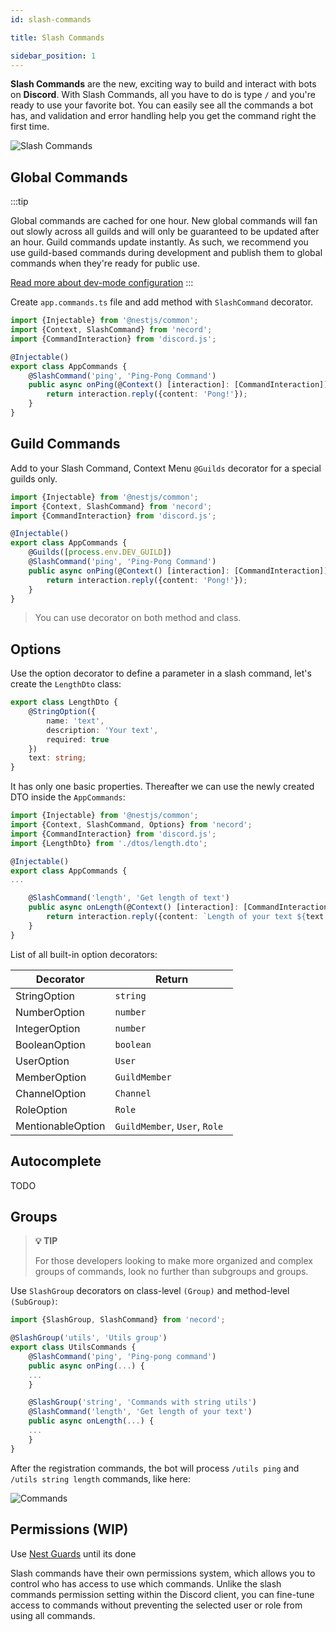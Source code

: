 ```yaml
---
id: slash-commands

title: Slash Commands

sidebar_position: 1
---
```


**Slash Commands** are the new, exciting way to build and interact with bots on **Discord**. With Slash Commands, all you have to do is
type `/` and you're ready to use your favorite bot. You can easily see all the commands a bot has, and validation and error handling help
you get the command right the first time.

![Slash Commands](https://miro.medium.com/max/700/0*Q5CzShKq5zm3kzcv.png)

## Global Commands

:::tip

Global commands are cached for one hour. New global commands will fan out slowly across all guilds and will only be guaranteed to be updated
after an hour. Guild commands update instantly. As such, we recommend you use guild-based commands during development and publish them to
global commands when they're ready for public use.

[Read more about dev-mode configuration](https://github.com/SocketSomeone/necord/wiki/Overview#module-configuration)
:::

Create `app.commands.ts` file and add method with `SlashCommand` decorator.

```typescript
import {Injectable} from '@nestjs/common';
import {Context, SlashCommand} from 'necord';
import {CommandInteraction} from 'discord.js';

@Injectable()
export class AppCommands {
    @SlashCommand('ping', 'Ping-Pong Command')
    public async onPing(@Context() [interaction]: [CommandInteraction]) {
        return interaction.reply({content: 'Pong!'});
    }
}
```

## Guild Commands

Add to your Slash Command, Context Menu `@Guilds` decorator for a special guilds only.

```typescript
import {Injectable} from '@nestjs/common';
import {Context, SlashCommand} from 'necord';
import {CommandInteraction} from 'discord.js';

@Injectable()
export class AppCommands {
    @Guilds([process.env.DEV_GUILD])
    @SlashCommand('ping', 'Ping-Pong Command')
    public async onPing(@Context() [interaction]: [CommandInteraction]) {
        return interaction.reply({content: 'Pong!'});
    }
}
```

> You can use decorator on both method and class.

## Options

Use the option decorator to define a parameter in a slash command, let's create the `LengthDto` class:

```typescript
export class LengthDto {
    @StringOption({
        name: 'text',
        description: 'Your text',
        required: true
    })
    text: string;
}
```

It has only one basic properties. Thereafter we can use the newly created DTO inside the `AppCommands`:

```typescript
import {Injectable} from '@nestjs/common';
import {Context, SlashCommand, Options} from 'necord';
import {CommandInteraction} from 'discord.js';
import {LengthDto} from './dtos/length.dto';

@Injectable()
export class AppCommands {
...

    @SlashCommand('length', 'Get length of text')
    public async onLength(@Context() [interaction]: [CommandInteraction], @Options() {text}: LengthDto) {
        return interaction.reply({content: `Length of your text ${text.length}`});
    }
}
```

List of all built-in option decorators:

| Decorator         | Return                        |
|-------------------|-------------------------------|
| StringOption      | `string`                      |
| NumberOption      | `number`                      |
| IntegerOption     | `number`                      |
| BooleanOption     | `boolean`                     |
| UserOption        | `User`                        |
| MemberOption      | `GuildMember`                 |
| ChannelOption     | `Channel`                     |
| RoleOption        | `Role`                        |
| MentionableOption | `GuildMember`, `User`, `Role `|

## Autocomplete

TODO

## Groups

> **💡 TIP**
>
> For those developers looking to make more organized and complex groups of commands, look no further than subgroups and groups.

Use `SlashGroup` decorators on class-level `(Group)` and method-level `(SubGroup)`:

```typescript
import {SlashGroup, SlashCommand} from 'necord';

@SlashGroup('utils', 'Utils group')
export class UtilsCommands {
    @SlashCommand('ping', 'Ping-pong command')
    public async onPing(...) {
    ...
    }

    @SlashGroup('string', 'Commands with string utils')
    @SlashCommand('length', 'Get length of your text')
    public async onLength(...) {
    ...
    }
}
```

After the registration commands, the bot will process `/utils ping` and `/utils string length` commands, like here:

![Commands](https://i.imgur.com/SmljfJH.png)

## Permissions (WIP)

Use [Nest Guards](https://docs.nestjs.com/guards) until its done

Slash commands have their own permissions system, which allows you to control who has access to use which commands. Unlike the slash
commands permission setting within the Discord client, you can fine-tune access to commands without preventing the selected user or role
from using all commands.
